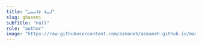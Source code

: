 ```yaml
--- 
title: "لیلا قاسمی" 
slug: ghasemi 
subTitle: "null" 
role: "author" 
image: "https://raw.githubusercontent.com/asmaneh/asmaneh.github.io/master/assets/img/authors/ghasemi.jfif" 
--- 
```

